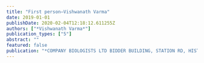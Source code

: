 ```yaml
---
title: "First person–Vishwanath Varma"
date: 2019-01-01
publishDate: 2020-02-04T12:18:12.611255Z
authors: ["*Vishwanath Varma*"]
publication_types: ["5"]
abstract: ""
featured: false
publication: "*COMPANY BIOLOGISTS LTD BIDDER BUILDING, STATION RD, HISTON, CAMBRIDGE CB24 …*"
---
```



